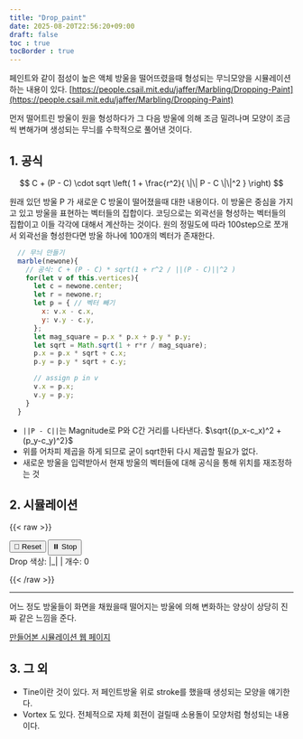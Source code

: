 ```yaml
---
title: "Drop_paint"
date: 2025-08-20T22:56:20+09:00
draft: false
toc : true
tocBorder : true
---
```


페인트와 같이 점성이 높은 액체 방울을 떨어뜨렸을때
형성되는 무늬모양을 시뮬레이션 하는 내용이 있다. 
[https://people.csail.mit.edu/jaffer/Marbling/Dropping-Paint](https://people.csail.mit.edu/jaffer/Marbling/Dropping-Paint)

먼저 떨어트린 방울이 원을 형성하다가 그 다음 방울에 의해 조금 밀려나며
모양이 조금씩 변해가며 생성되는 무늬를 수학적으로 풀어낸 것이다.


## 1. 공식

$$
C + (P - C) \cdot sqrt \left( 1 + \frac{r^2}{ \|\| P - C \|\|^2 } \right)
$$

원래 있던 방울 P 가 새로운 C 방울이 떨어졌을때 대한 내용이다. 
이 방울은 중심을 가지고 있고 방울을 표현하는 벡터들의 집합이다. 
코딩으로는 외곽선을 형성하는 벡터들의 집합이고 이들 각각에 대해서 계산하는 것이다. 
원의 정밀도에 따라 100step으로 쪼개서 외곽선을 형성한다면 방울 하나에 100개의 벡터가 존재한다.


```javascript
  // 무늬 만들기
  marble(newone){
    // 공식: C + (P - C) * sqrt(1 + r^2 / ||(P - C)||^2 )
    for(let v of this.vertices){
      let c = newone.center;
      let r = newone.r;
      let p = { // 벡터 빼기
        x: v.x - c.x,
        y: v.y - c.y,
      };
      let mag_square = p.x * p.x + p.y * p.y;
      let sqrt = Math.sqrt(1 + r*r / mag_square);
      p.x = p.x * sqrt + c.x;
      p.y = p.y * sqrt + c.y;

      // assign p in v
      v.x = p.x;
      v.y = p.y;
    }
  }
```

* `||P - C||`는 Magnitude로 P와 C간 거리를 나타낸다. $\sqrt{(p_x-c_x)^2 + (p_y-c_y)^2}$ 
* 위를 어차피 제곱을 하게 되므로 굳이 sqrt한뒤 다시 제곱할 필요가 없다. 
* 새로운 방울을 입력받아서 현재 방울의 벡터들에 대해 공식을 통해 위치를 재조정하는 것


## 2. 시뮬레이션

{{< raw >}}


<canvas id="ca" width="400" height="300"></canvas>
<div id="info">
  <div id="buttons">
    <button id="resetBtn">🔄 Reset</button>
    <button id="stopBtn">⏸️ Stop</button>
  </div>
  <div id="status">
    Drop 색상: <span id="colorText"></span>
    <span id="colorBox">|_|</span> |
    개수: <span id="count">0</span>
  </div>
</div>

<script>
const canvas=document.getElementById('ca');
const ctx=canvas.getContext('2d');

// 컨트롤들
const colorText = document.getElementById("colorText");
const colorBox = document.getElementById("colorBox");
const countSpan = document.getElementById("count");
const resetBtn = document.getElementById("resetBtn");
const stopBtn = document.getElementById("stopBtn");

const palette = [
      "#FF6B6B", // 레드톤
      "#FFD93D", // 옐로우톤
      "#6BCB77", // 그린톤
      "#4D96FF", // 블루톤
      "#9D4EDD"  // 퍼플톤
];

function random_int(max){
  return Math.floor(Math.random() * max);
}

function randomColor() {
  return palette[random_int(palette.length)];
}

const circleSegments = 100;

class Paint {
  constructor(x, y, r, color){
    this.center = {x: x, y: y};
    this.r = r; 

    // 원을 구성하는 점들을 생성함.
    this.vertices = [];
    for(let i =0; i < circleSegments; i++){
      let angle = i * (Math.PI * 2 / circleSegments );
      let v = {
        x: Math.cos(angle) * this.r + this.center.x,
        y: Math.sin(angle) * this.r + this.center.y,
      };
      this.vertices.push(v);
    }
    this.color = color;
  }

  // 무늬 만들기
  marble(newone){
    // 공식: C + (P - C) * sqrt(1 + r^2 / ||(P - C)||^2 )
    for(let v of this.vertices){
      let c = newone.center;
      let r = newone.r;
      let p = { // 벡터 빼기
        x: v.x - c.x,
        y: v.y - c.y,
      };
      let mag_square = p.x * p.x + p.y * p.y;
      let sqrt = Math.sqrt(1 + r*r / mag_square);
      p.x = p.x * sqrt + c.x;
      p.y = p.y * sqrt + c.y;

      // assign p in v
      v.x = p.x;
      v.y = p.y;
    }
  }

  // context에 draw 
  draw(ctx){
    ctx.beginPath();
    for(let [i, p] of this.vertices.entries()){
      if(i == 0){
        ctx.moveTo(p.x, p.y);
      }else{
        ctx.lineTo(p.x, p.y);
      }
    }
    ctx.closePath();
    ctx.fillStyle = this.color;
    ctx.fill();
  }
}

class Drop {
  constructor(canvas, max = 200){
    this.canvas = canvas;
    this.ctx = canvas.getContext('2d');
    this.drops = [];
    this.max = max;
  }

  drop_paint(color){
    // 초과하면 아무것도 하지 않음
    if( this.drops.length >= this.max ){
      return ;
    }

    let x = random_int(this.canvas.width);
    let y = random_int(this.canvas.height);
    let r = random_int(30) + 7;

    let newone = new Paint(x, y, r, color);

    for(let oldone of this.drops){
      oldone.marble(newone);
    }
    this.drops.push(newone);
  }

  draw(){
    // 초과하면 아무것도 하지 않음
    if( this.drops.length >= this.max ){
      return ;
    }
    // 모든 drop을 그림
    this.ctx.clearRect(0, 0, this.canvas.width, this.canvas.height);
    for(let drop of this.drops){
      drop.draw(this.ctx);
    }    
  }

  clear(){
    this.ctx.clearRect(0, 0, this.canvas.width, this.canvas.height);
    this.drops = [];
  }

  is_max(){
    return (this.max <= this.drops.length);
  }
}


let drop = new Drop(canvas);

let count = 0;
let lastTime = 0;
let pause = false;

function loop(timestamp) {
  if (timestamp - lastTime >= 200) { // 1000ms = 1초
    if(pause){
      //pass
    }else{
      let color = randomColor();
      drop.drop_paint(color);
      drop.draw();
      count = drop.drops.length;

      // update UI
      if( drop.is_max() == false) {
        countSpan.textContent = count;
        colorText.textContent = color;
        colorBox.style.backgroundColor = color;  
      }else{
        pause = true;
        stopBtn.textContent = '▶️ Play';
      }
    }
    // update time
    lastTime = timestamp;
  }

  requestAnimationFrame(loop);
}

function resetCanvas() {
  drop.clear();
}

function stopDrawing() {
  if(pause){
    pause = false;
    stopBtn.textContent = '⏸️ Stop';
  }else{
    pause = true;
    stopBtn.textContent = '▶️ Play';
  }

}

resetBtn.addEventListener("click", resetCanvas);
stopBtn.addEventListener("click", stopDrawing);

// start
requestAnimationFrame(loop);

</script>


{{< /raw >}}



-------

어느 정도 방울들이 화면을 채웠을때  떨어지는 방울에 의해 변화하는 양상이 
상당히 진짜 같은 느낌을 준다.


[만들어본 시뮬레이션 웹 페이지](https://doongchoong.github.io/toys/drop_paint.html)

## 3. 그 외

* Tine이란 것이 있다. 저 페인트방울 위로 stroke를 했을때 생성되는 모양을 얘기한다.
* Vortex 도 있다. 전체적으로 자체 회전이 걸릴때 소용돌이 모양처럼 형성되는 내용이다.

